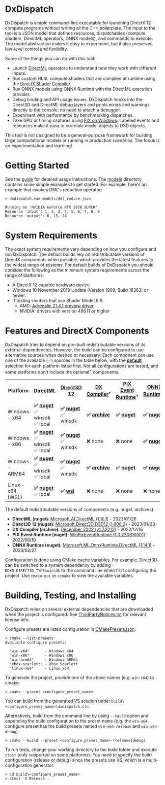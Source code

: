 # DxDispatch

DxDispatch is simple command-line executable for launching DirectX 12 compute programs without writing all the C++ boilerplate. The input to the tool is a JSON model that defines resources, dispatchables (compute shaders, DirectML operators, ONNX models), and commands to execute. The model abstraction makes it easy to experiment, but it also preserves low-level control and flexibility.

Some of the things you can do with this tool:
- Launch [DirectML](https://github.com/Microsoft/directml) operators to understand how they work with different inputs.
- Run custom HLSL compute shaders that are compiled at runtime using the [DirectX Shader Compiler](https://github.com/Microsoft/DirectXShaderCompiler).
- Run ONNX models using ONNX Runtime with the DirectML execution provider.
- Debug binding and API usage issues. DxDispatch hooks into the Direct3D and DirectML debug layers and prints errors and warnings directly to the console; no need to attach a debugger.
- Experiment with performance by benchmarking dispatches.
- Take GPU or timing captures using [PIX on Windows](https://devblogs.microsoft.com/pix/download/). Labeled events and resources make it easy to correlate model objects to D3D objects.

This tool is *not* designed to be a general-purpose framework for building large computational models or running in production scenarios. The focus is on experimentation and learning!

# Getting Started

See the [guide](doc/Guide.md) for detailed usage instructions. The [models](./models) directory contains some simple examples to get started. For example, here's an example that invokes DML's reduction operator:

```
> dxdispatch.exe models/dml_reduce.json

Running on 'NVIDIA GeForce RTX 2070 SUPER'
Resource 'input': 1, 2, 3, 4, 5, 6, 7, 8, 9
Resource 'output': 6, 15, 24
```

# System Requirements

The exact system requirements vary depending on how you configure and run DxDispatch. The default builds rely on redistributable versions of DirectX components when possible, which provides the latest features to the widest range of systems. For default builds of DxDispatch you should consider the following as the minimum system requirements across the range of platforms:

- A DirectX 12 capable hardware device.
- Windows 10 November 2019 Update (Version 1909; Build 18363) or newer.
- If testing shaders that use Shader Model 6.6:
  - AMD: [Adrenalin 21.4.1 preview driver](https://www.amd.com/en/support/kb/release-notes/rn-rad-win-21-4-1-dx12-agility-sdk)
  - NVIDIA: drivers with version 466.11 or higher

# Features and DirectX Components

DxDispatch tries to depend on pre-built redistributable versions of its external dependencies. However, the build can be configured to use alternative sources when desired or necessary. Each component can use one of the available (✅) sources in the table below, with the <b><u>default</u></b> selection for each platform listed first. Not all configurations are tested, and some platforms don't include the optional<sup>+</sup> components.

<table>
  <tr>
    <th>Platform</th>
    <th><a href="https://docs.microsoft.com/windows/ai/directml/dml-intro">DirectML</a></th>
    <th><a href="https://docs.microsoft.com/windows/win32/direct3d12/what-is-directx-12-">Direct3D 12</a></th>
    <th><a href="https://github.com/microsoft/DirectXShaderCompiler">DX Compiler</a><sup>+</sup></th>
    <th><a href="https://devblogs.microsoft.com/pix/winpixeventruntime/">PIX Event Runtime</a><sup>+</sup></th>
    <th><a href="https://onnxruntime.ai/">ONNX Runtime</a><sup>+</sup></th>
  </tr>
  <tr>
    <td>Windows - x64</td>
    <td><b>✅ <u>nuget</u></b><br>✅ winsdk<br>✅ local</td>
    <td><b>✅ <u>nuget</u></b><br>✅ winsdk</td>
    <td><b>✅ <u>archive</u></b></td>
    <td><b>✅ <u>nuget</u></b></td>
    <td><b>✅ <u>nuget</u></b></td>
  </tr>
  <tr>
    <td>Windows - x86</td>
    <td><b>✅ <u>nuget</u></b><br>✅ winsdk<br>✅ local</td>
    <td><b>✅ <u>nuget</u></b><br>✅ winsdk</td>
    <td>❌ none</td>
    <td>❌ none</td>
    <td><b>✅ <u>nuget</u></b></td>
  </tr>
  <tr>
    <td>Windows - ARM64</td>
    <td><b>✅ <u>nuget</u></b><br>✅ winsdk<br>✅ local</td>
    <td><b>✅ <u>nuget</u></b><br>✅ winsdk</td>
    <td><b>✅ <u>archive</u></b></td>
    <td><b>✅ <u>nuget</u></b></td>
    <td><b>✅ <u>nuget</u></b></td>
  </tr>
  <tr>
    <td>Linux - x64 (WSL)</td>
    <td><b>✅ <u>nuget</u></b><br>✅ local</td>
    <td><b>✅ <u>wsl</u></b></td>
    <td>❌ none</td>
    <td>❌ none</td>
    <td>❌ none</td>
  </tr>
  <!-- <tr>
    <td>Xbox Scarlett</td>
    <td><b>✅ <u>local</u></b></td>
    <td><b>✅ <u>gdk</u></b></td>
    <td><b>✅ <u>gdk</u></b></td>
    <td><b>✅ <u>gdk</u></b></td>
    <td><b>✅ <u>local</u></b></td>
  </tr> -->
</table>

The default redistributable versions of components (e.g. nuget, archives):
- **DirectML (nuget)**: [Microsoft.AI.DirectML (1.10.1)](https://www.nuget.org/packages/Microsoft.AI.DirectML/1.10.1) - 2023/01/26
- **Direct3D 12 (nuget)**: [Microsoft.Direct3D.D3D12 (1.608.2)](https://www.nuget.org/packages/Microsoft.Direct3D.D3D12/1.608.2) -  2023/01/03
- **DX Compiler (archive)**: [December 2022 (v1.7.2212)](https://github.com/microsoft/DirectXShaderCompiler/releases/tag/v1.7.2212) - 2022/12/16
- **PIX Event Runtime (nuget)**: [WinPixEventRuntime (1.0.220810001)](https://www.nuget.org/packages/WinPixEventRuntime/1.0.220810001) - 2022/08/10
- **ONNX Runtime (nuget)**: [Microsoft.ML.OnnxRuntime.DirectML (1.14.1)](https://www.nuget.org/packages/Microsoft.ML.OnnxRuntime.DirectML/1.14.1) - 2023/02/27

Configuration is done using CMake cache variables. For example, Direct3D can be switched to a system dependency by adding `-DDXD_DIRECT3D_TYPE=winsdk` to the command line when first configuring the project. Use `cmake-gui` or `ccmake` to view the available variables.

# Building, Testing, and Installing

DxDispatch relies on several external dependencies that are downloaded when the project is configured. See [ThirdPartyNotices.txt](./ThirdPartyNotices.txt) for relevant license info.

Configure presets are listed configuration in [CMakePresets.json](CMakePresets.json):
```
> cmake --list-presets
Available configure presets:

  "win-x64"       - Windows x64
  "win-x86"       - Windows x86
  "win-arm64"     - Windows ARM64
  "xbox-scarlett" - Xbox Scarlett
  "linux-x64"     - Linux x64
```

To generate the project, provide one of the above names (e.g. `win-x64`) to cmake:
```
> cmake --preset <configure_preset_name>
```

You can build from the generated VS solution under `build\<configure_preset_name>\dxdispatch.sln`. 

Alternatively, build from the command line by using `--build` option and appending the build configuration to the preset name (e.g. the `win-x64` configure preset has the build presets named `win-x64-release` and `win-x64-debug`).

```
> cmake --build --preset <configure_preset_name>-(release|debug)
```

To run tests, change your working directory to the build folder and execute `ctest` (only supported on some platforms). You need to specify the build configuration (release or debug) since the presets use VS, which is a multi-configuration generator:
```
> cd build\<configure_preset_name>
> ctest -C Release .
```